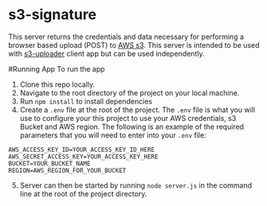 # s3-signature
This server returns the credentials and data necessary for performing a browser based upload (POST) to [AWS s3](http://docs.aws.amazon.com/AmazonS3/latest/API/sigv4-UsingHTTPPOST.html).  This server is intended to be used with [s3-uploader](https://github.com/jstiehl/s3-uploader) client app but can be used independently.

#Running App
To run the app

1. Clone this repo locally.
2. Navigate to the root directory of the project on your local machine.
3. Run `npm install` to install dependencies
4. Create a `.env` file at the root of the project. The `.env` file is what you will use to configure your this project to use your AWS credentials, s3 Bucket and AWS region.  The following is an example of the required parameters that you will need to enter into your `.env` file:
```
AWS_ACCESS_KEY_ID=YOUR_ACCESS_KEY_ID_HERE
AWS_SECRET_ACCESS_KEY=YOUR_ACCESS_KEY_HERE
BUCKET=YOUR_BUCKET_NAME
REGION=AWS_REGION_FOR_YOUR_BUCKET
```
5. Server can then be started by running `node server.js` in the command line at the root of the project directory.
